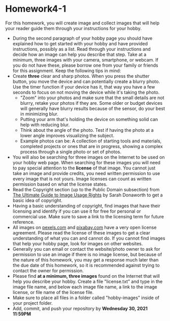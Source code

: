 ﻿# Homework4-1

For this homework, you will create image and collect images that will help your reader guide them through your instructions for your hobby.

* During the second paragraph of your hobby page you should have explained how to get started with your hobby and have provided instructions, possibly as a list. Read through your instructions and decide how an image can help you describe that step. Take at a minimum, three images with your camera, smartphone, or webcam. If you do not have these, please borrow one from your family or friends for this assignment. Keep the following tips in mind:
* Create **three** clear and sharp photos. When you press the shutter button, you move the device and can potentially create a blurry photo. Use the timer function if your device has it, that way you have a few seconds to focus on not moving the device while it's taking the photo.
	* "Zoom" into your photos and make sure that the small details are not blurry, retake your photos if they are. Some older or budget devices will generally have blurry results because of the sensor, do your best in minimizing blur.
	* Putting your arm that's holding the device on something solid can help with reducing blur.
	* Think about the angle of the photo. Test if having the photo at a lower angle improves visualizing the subject.
	* Example photos can be: A collection of starting tools and materials, completed projects or ones that are in progress, showing a complex process through a single photo or set of photos.
* You will also be searching for three images on the Internet to be used on your hobby web page. When searching for these images you will need to pay special attention to the **license** of that image. You cannot just take an image and provide credits, you need written permission to use every image that is not yours. Image licenses can count as written permission based on what the license states.
* Read the Copyright section (up to the Public Domain subsection) from [The Ultimate Guide to Image Usage Rights](https://getcarro.com/blog/the-ultimate-guide-to-image-usage-rights/) by Sarah Donaworth to get a basic idea of copyright.
* Having a basic understanding of copyright, find images that have their licensing and identify if you can use it for free for personal or commercial use. Make sure to save a link to the licensing term for future reference.
* All images on [pexels.com](https://www.pexels.com/) and [pixabay.com](https://pixabay.com/) have a very open license agreement. Please read the license of these images to get a clear understanding of what you can and cannot do. If you cannot find images that help your hobby page, look for images on other websites.
* Generally you can email or contact the website/photo owner to ask for permission to use an image if there is no image license, but because of the nature of this homework, you may get a response much later than the due date of this homework, so it is recommended against trying to contact the owner for permission.
* Please find **at a minimum, three images** found on the Internet that will help you describe your hobby. Create a file "license.txt" and type in the image file name, and below each image file name, a link to the image license, or file name of the license file.
* Make sure to place all files in a folder called "hobby-images" inside of your project folder.
* Add, commit, and push your repository by **Wednesday 30, 2021 11:59PM**


